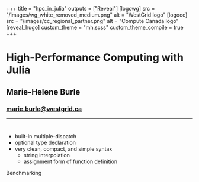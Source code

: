 +++
title = "hpc_in_julia"
outputs = ["Reveal"]
[logowg]
src = "/images/wg_white_removed_medium.png"
alt = "WestGrid logo"
[logocc]
src = "/images/cc_regional_partner.png"
alt = "Compute Canada logo"
[reveal_hugo]
custom_theme = "mh.scss"
custom_theme_compile = true
+++

# High-Performance Computing with Julia

## Marie-Helene Burle

### marie.burle@westgrid.ca

---

# 


- built-in multiple-dispatch
- optional type declaration
- very clean, compact, and simple syntax
  - string interpolation
  - assignment form of function definition

Benchmarking

